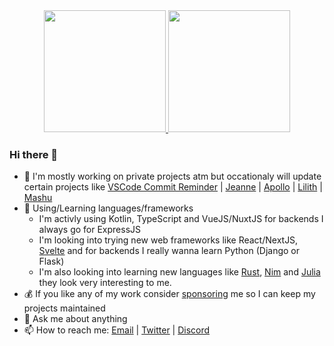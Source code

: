 <!-- <div align="center" style="text-align:center">
    <img width="1024" src="https://github.com/Pepijn98/Pepijn98/raw/master/assets/umaru.gif">
</div> -->

<!-- <table align="center">
    <tr valign="top">
        <td>
            <a target="_blank" href="https://vdbroek.dev">
                <img src="https://github-readme-stats.vercel.app/api?username=Pepijn98&count_private=true&show_icons=true&theme=dracula">
            </a>
        </td>
        <td>
            <a target="_blank" href="https://vdbroek.dev">
                <img src="https://github-readme-stats.vercel.app/api/top-langs?username=Pepijn98&layout=compact&theme=dracula">
            </a>
        </td>
    </tr>
</table> -->

<div align="center">
    <a target="_blank" href="https://vdbroek.dev">
        <img height="195px" src="https://github-readme-stats.vercel.app/api?username=Pepijn98&count_private=true&show_icons=true&theme=dracula">
    </a>
    <a target="_blank" href="https://vdbroek.dev">
        <img height="195px" src="https://github-readme-stats.vercel.app/api/top-langs?username=Pepijn98&langs_count=8&layout=compact&theme=dracula">
    </a>
</div>

### Hi there 👋

- 🔭 I'm mostly working on private projects atm but occationaly will update certain projects like [VSCode Commit Reminder](https://github.com/Pepijn98/vscode-commit-reminder) | [Jeanne](https://github.com/Pepijn98/Jeanne) | [Apollo](https://github.com/Pepijn98/Apollo) | [Lilith](https://github.com/Pepijn98/Lilith) | [Mashu](https://github.com/Pepijn98/Mashu)
- 🌱 Using/Learning languages/frameworks
    - I'm activly using Kotlin, TypeScript and VueJS/NuxtJS for backends I always go for ExpressJS
    - I'm looking into trying new web frameworks like React/NextJS, [Svelte](https://svelte.dev/) and for backends I really wanna learn Python (Django or Flask)
    - I'm also looking into learning new languages like [Rust](https://www.rust-lang.org/), [Nim](https://nim-lang.org/) and [Julia](https://julialang.org/) they look very interesting to me.
- 💰 If you like any of my work consider [sponsoring](https://github.com/sponsors/Pepijn98) me so I can keep my projects maintained
- 💬 Ask me about anything
- 📫 How to reach me: [Email](mailto://pepijn@vdbroek.dev) | [Twitter](https://twitter.com/AsyncSenpai) | [Discord](https://discord.gg/p895czC)
